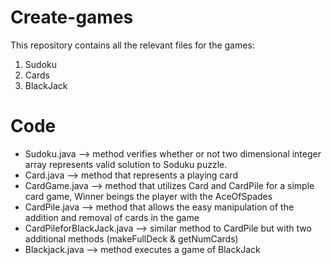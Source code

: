 # Create-games
This repository contains all the relevant files for the games: 
1. Sudoku 
2. Cards 
3. BlackJack 

# Code 
- Sudoku.java --> method verifies whether or not two dimensional integer array represents valid solution to Soduku puzzle. 
- Card.java --> method that represents a playing card 
- CardGame.java --> method that utilizes Card and CardPile for a simple card game, Winner beings the player with the AceOfSpades 
- CardPile.java --> method that allows the easy manipulation of the addition and removal of cards in the game 
- CardPileforBlackJack.java --> similar method to CardPile but with two additional methods (makeFullDeck & getNumCards) 
- Blackjack.java --> method executes a game of BlackJack 
